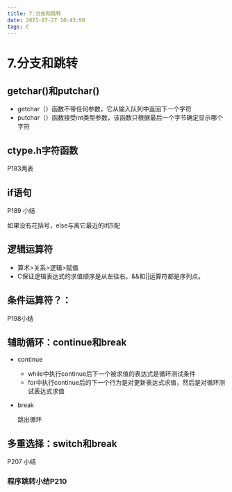 ```yaml
---
title: 7.分支和跳转
date: 2021-07-27 10:43:50
tags: C
---
```


# 7.分支和跳转

## getchar()和putchar()

- getchar（）函数不带任何参数，它从输入队列中返回下一个字符
- putchar（）函数接受int类型参数，该函数只根据最后一个字节确定显示哪个字符

## ctype.h字符函数

P183两表

## if语句

P189 小结

如果没有花括号，else与离它最近的if匹配

## 逻辑运算符

- 算术>关系>逻辑>赋值
- C保证逻辑表达式的求值顺序是从左往右。&&和||运算符都是序列点。

## 条件运算符？：

P198小结

## 辅助循环：continue和break

- continue

  - while中执行continue后下一个被求值的表达式是循环测试条件
  - for中执行continue后的下一个行为是对更新表达式求值，然后是对循环测试表达式求值

- break

  跳出循环

## 多重选择：switch和break

P207 小结

### 程序跳转小结P210

